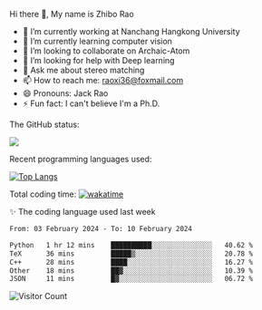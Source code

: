Hi there 👋, My name is Zhibo Rao
- 🔭 I’m currently working at Nanchang Hangkong University
- 🌱 I’m currently learning computer vision
- 👯 I’m looking to collaborate on Archaic-Atom
- 🤔 I’m looking for help with Deep learning
- 💬 Ask me about stereo matching
- 📫 How to reach me: raoxi36@foxmail.com
- 😄 Pronouns: Jack Rao
- ⚡ Fun fact: I can't believe I'm a Ph.D.

The GitHub status:

![](https://github-readme-stats.vercel.app/api?username=ZhiboRao)

Recent programming languages used:

[![Top Langs](https://github-readme-stats.vercel.app/api/top-langs/?username=ZhiboRao&layout=compact)](https://github.com/anuraghazra/github-readme-stats)

Total coding time: [![wakatime](https://wakatime.com/badge/user/51ec5ec7-4742-4243-9eea-732ade32c0b7.svg)](https://wakatime.com/@51ec5ec7-4742-4243-9eea-732ade32c0b7)

✨ The coding language used last week 
<!--START_SECTION:waka-->

```txt
From: 03 February 2024 - To: 10 February 2024

Python   1 hr 12 mins    ██████████░░░░░░░░░░░░░░░   40.62 %
TeX      36 mins         █████▒░░░░░░░░░░░░░░░░░░░   20.78 %
C++      28 mins         ████░░░░░░░░░░░░░░░░░░░░░   16.27 %
Other    18 mins         ██▓░░░░░░░░░░░░░░░░░░░░░░   10.39 %
JSON     11 mins         █▓░░░░░░░░░░░░░░░░░░░░░░░   06.72 %
```

<!--END_SECTION:waka-->

![Visitor Count](https://profile-counter.glitch.me/Raohaocheng/count.svg)
